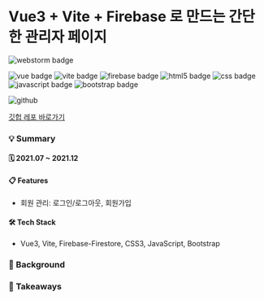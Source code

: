 # Vue3 + Vite + Firebase 로 만드는 간단한 관리자 페이지

![webstorm badge](https://img.shields.io/badge/WebStorm-000000?style=flat-square&logo=WebStorm&logoColor=white)

![vue badge](https://img.shields.io/badge/Vue.js-4FC08D?style=flat-square&logo=Vue.js&logoColor=white)
![vite badge](https://img.shields.io/badge/Vite-646CFF?style=flat-square&logo=Vite&logoColor=white)
![firebase badge](https://img.shields.io/badge/Firebase-FFCA28?style=flat-square&logo=Firebase&logoColor=black)
![html5 badge](https://img.shields.io/badge/HTML5-E34F26?style=flat-square&logo=HTML5&logoColor=white)
![css badge](https://img.shields.io/badge/CSS3-1572B6?style=flat-square&logo=CSS3&logoColor=white)
![javascript badge](https://img.shields.io/badge/JavaScript-F7DF1E?style=flat-square&logo=JavaScript&logoColor=white)
![bootstrap badge](https://img.shields.io/badge/Bootstrap-7952B3?style=flat-square&logo=Bootstrap&logoColor=white)

![github](https://img.shields.io/badge/GitHub-181717?style=for-the-badge&logo=GitHub&logoColor=white?link=https://github.com/linda2927/bruteforce)

[깃헙 레포 바로가기](https://github.com/linda2927/vue3-admin)


### 💡 Summary

#### 🗓 2021.07 ~ 2021.12

#### 📋 Features
* 회원 관리: 로그인/로그아웃, 회원가입


#### 🛠 Tech Stack
* Vue3, Vite, Firebase-Firestore, CSS3, JavaScript, Bootstrap


### 🔎 Background



### 📌 Takeaways


